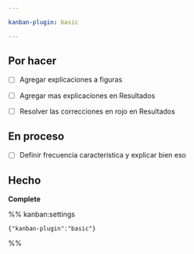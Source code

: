 ```yaml
---

kanban-plugin: basic

---
```


## Por hacer

- [ ] Agregar explicaciones a figuras
- [ ] Agregar mas explicaciones en Resultados
- [ ] Resolver las correcciones en rojo en Resultados


## En proceso

- [ ] Definir frecuencia caracteristica y explicar bien eso


## Hecho

**Complete**




%% kanban:settings
```
{"kanban-plugin":"basic"}
```
%%